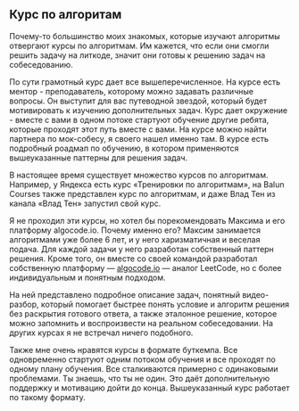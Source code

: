 ## Курс по алгоритам

Почему-то большинство моих знакомых, которые изучают алгоритмы отвергают курсы по алгоритмам. Им кажется, что если они смогли решить задачу на литкоде, значит они готовы к решению задач на собеседованию.

По сути грамотный курс дает все вышеперечисленное. На курсе есть ментор - преподаватель, которому можно задавать различные вопросы. Он выступит для вас путеводной звездой, который будет мотивировать к изучению дополнительных задач. Курс дает окружение - вместе с вами в одном потоке стартуют обучение другие ребята, которые проходят этот путь вместе с вами. На курсе можно найти партнера по мок-собесу, я своего нашел именно там. В курсе есть подробный роадмап по обучению, в котором применяются вышеуказанные паттерны для решения задач.

В настоящее время существует множество курсов по алгоритмам. Например, у Яндекса есть курс «Тренировки по алгоритмам», на Balun Courses также представлен курс по алгоритмам, и даже Влад Тен из канала «Влад Тен» запустил свой курс.

Я не проходил эти курсы, но хотел бы порекомендовать Максима и его платформу algocode.io. Почему именно его? Максим занимается алгоритмами уже более 6 лет, и у него харизматичная и веселая подача. Для каждой задачи у него разработан собственный паттерн решения. Кроме того, он вместе со своей командой разработал собственную платформу — [algocode.io](https://algocode.io/courses/algo-big-tech)  — аналог LeetCode, но с более индивидуальным и понятным подходом.

На ней представлено подробное описание задач, понятный видео-разбор, который помогает быстрее понять условие и алгоритм решения без раскрытия готового ответа, а также эталонное решение, которое можно запомнить и воспроизвести на реальном собеседовании. На других курсах я не встречал ничего подобного.

Также мне очень нравятся курсы в формате буткемпа. Все одновременно стартуют одним потоком обучения и все проходят по одному плану обучения. Все сталкиваются примерно с одинаковыми проблемами. Ты знаешь, что ты не один. Это даёт дополнительную поддержку и мотивацию дойти до конца. Вышеуказанный курс работает по такому формату.
